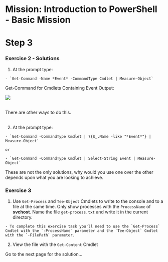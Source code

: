 # Mission: Introduction to PowerShell - Basic Mission

# Step 3

### Exercise 2 - Solutions

  1. At the prompt type:

    - `Get-Command -Name *Event* -CommandType Cmdlet | Measure-Object`

  Get-Command for Cmdlets Containing Event Output:

  <!--![](assets/images/image-04.jpg)<br/><br/>-->

  ![](/posts/files/dne-dcip-introduction-to-powershell-mission-01-v01/assets/images/image-04.jpg)<br/><br/>

  There are other ways to do this.</br></br>

  2. At the prompt type:

    - `Get-Command -CommandType Cmdlet | ?{$_.Name -like "*Event*"} | Measure-Object`

    or

    - `Get-Command -CommandType Cmdlet | Select-String Event | Measure-Object`

  These are not the only solutions, why would you use one over the other depends upon what you are looking to achieve.

### Exercise 3

  1. Use `Get-Process` and `Tee-Object` Cmdlets to write to the console and to a file at the same time. Only show processes with the `ProcessName` of **svchost**. Name the file `get-process.txt` and write it in the current directory.

    - To complete this exercise task you'll need to use the `Get-Process` Cmdlet with the `-ProcessName` parameter and the `Tee-Object` Cmdlet with the `-FilePath` parameter.

  2. View the file with the `Get-Content` Cmdlet

Go to the next page for the solution...
